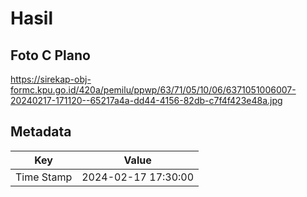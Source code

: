 # Hasil

## Foto C Plano

https://sirekap-obj-formc.kpu.go.id/420a/pemilu/ppwp/63/71/05/10/06/6371051006007-20240217-171120--65217a4a-dd44-4156-82db-c7f4f423e48a.jpg


## Metadata

| Key        | Value               |
| ---------- | ------------------- |
| Time Stamp | 2024-02-17 17:30:00 |



